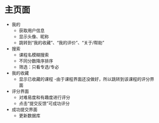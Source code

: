 # 主页面

- 我的
  - 获取用户信息
  - 显示头像、昵称
  - 跳转到“我的收藏”、“我的评价”、“关于/帮助”
- 搜索
  - 课程名模糊搜索
  - 不同分数降序排序
  - 筛选：只看专选/专必
- 我的收藏
  - 显示已收藏的课程
  -由于课程界面还没做好，所以跳转到该课程的评分界面
- 评分界面
  - 对难易度和有趣度进行评分
  - 点击“提交反馈”可成功评分
- 成功提交界面
  - 更新数据库
